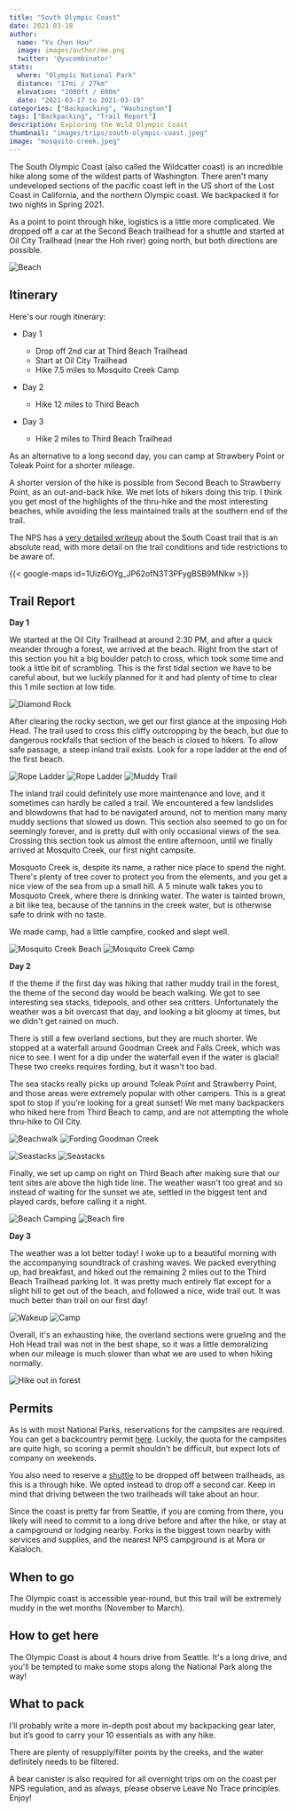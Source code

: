 ```yaml
---
title: "South Olympic Coast"
date: 2021-03-18
author: 
  name: "Yu Chen Hou"
  image: images/author/me.png
  twitter: '@yucombinator'
stats:
  where: "Olympic National Park"
  distance: "17mi / 27km"
  elevation: "2000ft / 600m"
  date: "2021-03-17 to 2021-03-19"
categories: ["Backpacking", "Washington"]
tags: ["Backpacking", "Trail Report"]
description: Exploring the Wild Olympic Coast
thumbnail: "images/trips/south-olympic-coast.jpeg"
image: "mosquito-creek.jpeg"
---
```


The South Olympic Coast (also called the Wildcatter coast) is an incredible hike along some of the wildest parts of Washington. There aren't many undeveloped sections of the pacific coast left in the US short of the Lost Coast in California, and the northern Olympic coast. We backpacked it for two nights in Spring 2021.

As a point to point through hike, logistics is a little more complicated. We dropped off a car at the Second Beach trailhead for a shuttle and started at Oil City Trailhead (near the Hoh river) going north, but both directions are possible.

![Beach](beach.jpeg "Views along the beach")

## Itinerary

Here's our rough itinerary:

- Day 1
  - Drop off 2nd car at Third Beach Trailhead
  - Start at Oil City Trailhead
  - Hike 7.5 miles to Mosquito Creek Camp

- Day 2
  - Hike 12 miles to Third Beach

- Day 3
  - Hike 2 miles to Third Beach Trailhead

As an alternative to a long second day, you can camp at Strawbery Point or Toleak Point for a shorter mileage.

A shorter version of the hike is possible from Second Beach to Strawberry Point, as an out-and-back hike. We met lots of hikers doing this trip. I think you get most of the highlights of the thru-hike and the most interesting beaches, while avoiding the less maintained trails at the southern end of the trail.

The NPS has a [very detailed writeup](https://www.nps.gov/olym/planyourvisit/south-coast-route.htm) about the South Coast trail that is an absolute read, with more detail on the trail conditions and tide restrictions to be aware of.

{{< google-maps id=1Uiz6iOYg_JP62ofN3T3PFygBSB9MNkw >}}

## Trail Report

**Day 1**

We started at the Oil City Trailhead at around 2:30 PM, and after a quick meander through a forest, we arrived at the beach. Right from the start of this section you hit a big boulder patch to cross, which took some time and took a little bit of scrambling. This is the first tidal section we have to be careful about, but we luckily planned for it and had plenty of time to clear this 1 mile section at low tide.

![Diamond Rock](tidal-point.jpg "Diamond Rock, watch out for the tide!")

After clearing the rocky section, we get our first glance at the imposing Hoh Head. The trail used to cross this cliffy outcropping by the beach, but due to dangerous rockfalls that section of the beach is closed to hikers. To allow safe passage, a steep inland trail exists. Look for a rope ladder at the end of the first beach.

![Rope Ladder](cable.jpg "One of many rope ladders along this trail")
![Rope Ladder](ropes-2.jpg "More ladders")
![Muddy Trail](muddy-hoh-head.jpg "Muddy Trail :(")

The inland trail could definitely use more maintenance and love, and it sometimes can hardly be called a trail. We encountered a few landslides and blowdowns that had to be navigated around, not to mention many many muddy sections that slowed us down. This section also seemed to go on for seemingly forever, and is pretty dull with only occasional views of the sea. Crossing this section took us almost the entire afternoon, until we finally arrived at Mosquito Creek, our first night campsite.

Mosquoto Creek is, despite its name, a rather nice place to spend the night. There's plenty of tree cover to protect you from the elements, and you get a nice view of the sea from up a small hill. A 5 minute walk takes you to Mosquoto Creek, where there is drinking water. The water is tainted brown, a bit like tea, because of the tannins in the creek water, but is otherwise safe to drink with no taste.

We made camp, had a little campfire, cooked and slept well.

![Mosquito Creek Beach](mosquito-creek.jpeg "Beach by Mosquito Creek")
![Mosquito Creek Camp](camp-mosquito.jpg "Campsite at Mosquito Creek")

**Day 2**

If the theme if the first day was hiking that rather muddy trail in the forest, the theme of the second day would be beach walking. We got to see interesting sea stacks, tidepools, and other sea critters. Unfortunately the weather was a bit overcast that day, and looking a bit gloomy at times, but we didn't get rained on much.

There is still a few overland sections, but they are much shorter. We stopped at a waterfall around Goodman Creek and Falls Creek, which was nice to see. I went for a dip under the waterfall even if the water is glacial! These two creeks requires fording, but it wasn't too bad.

The sea stacks really picks up around Toleak Point and Strawberry Point, and those areas were extremely popular with other campers. This is a great spot to stop if you're looking for a great sunset! We met many backpackers who hiked here from Third Beach to camp, and are not attempting the whole thru-hike to Oil City.

![Beachwalk](beachwalk.jpg "Beach walking with friends")
![Fording Goodman Creek](fording-goodman.jpg "Fording Goodman Creek")

![Seastacks](seastacks.jpeg "Seastacks along the Beach by Toleak Point")
![Seastacks](seastack-2.jpeg "Seastacks along the Beach by Toleak Point")

Finally, we set up camp on right on Third Beach after making sure that our tent sites are above the high tide line. The weather wasn't too great and so instead of waiting for the sunset we ate, settled in the biggest tent and played cards, before calling it a night.

![Beach Camping](camps-beach.jpg "Our tents on Third Beach")
![Beach fire](fire.jpg "Campfire on Third Beach")

**Day 3**

The weather was a lot better today! I woke up to a beautiful morning with the accompanying soundtrack of crashing waves. We packed everything up, had breakfast, and hiked out the remaining 2 miles out to the Third Beach Trailhead parking lot. It was pretty much entirely flat except for a slight hill to get out of the beach, and followed a nice, wide trail out. It was much better than trail on our first day!

![Wakeup](wakeup.jpg "Rise and shine")
![Camp](camp.jpeg "Our camp")

Overall, it's an exhausting hike, the overland sections were grueling and the Hoh Head trail was not in the best shape, so it was a little demoralizing when our mileage is much slower than what we are used to when hiking normally. 

![Hike out in forest](hike-out.jpeg "And we're out!")

## Permits
As is with most National Parks, reservations for the campsites are required. You can get a backcountry permit [here](https://www.recreation.gov/permits/4098362). Luckily, the quota for the campsites are quite high, so scoring a permit shouldn't be difficult, but expect lots of company on weekends.

You also need to reserve a [shuttle](https://www.hikeolympic.com/trailhead-shuttle-schedule) to be dropped off between trailheads, as this is a through hike. We opted instead to drop off a second car. Keep in mind that driving between the two trailheads will take about an hour.

Since the coast is pretty far from Seattle, if you are coming from there, you likely will need to commit to a long drive before and after the hike, or stay at a campground or lodging nearby. Forks is the biggest town nearby with services and supplies, and the nearest NPS campground is at Mora or Kalaloch.

## When to go
The Olympic coast is accessible year-round, but this trail will be extremely muddy in the wet months (November to March).

## How to get here
The Olympic Coast is about 4 hours drive from Seattle. It's a long drive, and you'll be tempted to make some stops along the National Park along the way!

## What to pack
I’ll probably write a more in-depth post about my backpacking gear later, but it’s good to carry your 10 essentials as with any hike.

There are plenty of resupply/filter points by the creeks, and the water definitely needs to be filtered.

A bear canister is also required for all overnight trips om on the coast per NPS regulation, and as always, please observe Leave No Trace principles. Enjoy!

